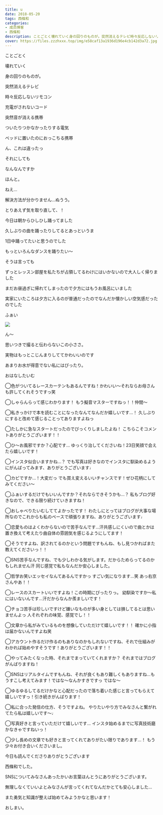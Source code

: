 ```yaml
---
title: u
date: 2018-05-20
tags: 西條和
categories: 
- 成员博客
- 西條和
description: ことごとく壊れていく身の回りのものが。突然消えるテレビ時々反応しないリモコン充電がされな...
cover: https://files.zzzhxxx.top/img/e58caf13a1936d196e4cb142d3a72.jpg 
---
```












ことごとく











壊れていく








身の回りのものが。











突然消えるテレビ




時々反応しないリモコン





充電がされないコード






突然音が消える携帯





ついたりつかなかったりする電気











ベッドに置いたのにおっこちる携帯








ん、これは違ったっ











それにしても






なんなんですか







ほんと。







ねえ…










解決方法が分かりません…ぬうう。













とりあえず気を取り直して、！















今日は朝からひしひし踊ってました









久しぶりの曲を踊ったりしてるとあっというま










1日中踊ってたいと思うのでした









もっといろんなダンスを踊りたい〜









そうは言っても










ずっとレッスン部屋を私たちが占領してるわけにはいかないので大人しく帰りました











まだお昼過ぎに帰れてしまったので夕方にはもうお風呂にいました










実家にいたころは夕方に入るのが普通だったのでなんだか懐かしい空気感だったのでした










ふぁい

![](https://files.zzzhxxx.top/img/e58caf13a1936d196e4cb142d3a72.jpg)










ん〜










思いつきで撮ると伝わらないこの小ささ。











実物はもっとこじんまりしててかわいいのです














あまりお水が得意でない私にはぴったり。












おはなしたいむ





◯色がついてるレースカーテンもあるんですね！かわいい〜それならお母さんも許してくれそうですっ笑




◯しゃらんらって感じわかります！
もう擬音マスターですねっ！！仲間〜




◯私きっかけで本を読むことになったなんてなんだか嬉しいです…！
久しぶりにすると改めて感じることってありますよねっ





◯たしかに急なスタートだったのでびっくりしましたよね！
こちらこそコメントありがとうございます！！




◯ひ〜お風邪ですか？心配です…
ゆっくり治してくださいね！23日笑顔で会えたら嬉しいです！




◯インスタ似合いますかね…？
でも写真は好きなのでインスタに馴染めるようにがんばってみます、ありがとうございます♩




◯カビですか…！大変だっ
でも買え変えるいいチャンスです！ぜひ花柄にしてみてください〜




◯ふぁいするだけでもいいんですか？それならできそうかも…？
私もブログ好きなので、できる限り続けていきますね！





◯おしゃべりたいむしててよかったです！
わたしにとってはブログが大事な場所なのでこれからも私のペースで頑張りますね、ありがとうございます♩





◯恋愛ものはよくわからないので苦手なんです…汗共感しにくいので曲とかは置き換えて考えたり曲自体の雰囲気を感じるようにしてます！





◯そうですよね、訳されてるのかという問題ですもんね、もし見つかればまた教えてくださいっ！！




◯SNS苦手なんですね、でも少しわかる気がします。だからためらってるのかもしれません汗
同じ感覚で私もなんだか安心しました。





◯哲学お笑いエッセイなんてあるんですかっ
すごい気になります…笑
あっ右京さんやあ！！




◯レースのスカートいいですよね！この時期にぴったりっ。
幼馴染ですか〜私にはいないんです…汗だからなんか羨ましいです！





◯チョコ苦手は珍しいですけど嫌いなものが多い身としては損してるとは思いませんよっ
人それぞれの味覚、感覚でし！！





◯文章から私がみているものを想像していただけて嬉しいです！！
確かに小指は届かないんですよね笑




◯アカウント作るだけ作るのもありなのかもしれないですね、それで仕組みがわかれば始めやすそうです！ありがとうございます！！





◯やってみたくなった時、それまでまっていてくれますか？
それまではブログがんばりますね！



◯SNSはリアルタイムですもんね、それが良くもあり難しくもありますね…もうすこし考えてみます！ではな〜なんかすきですっ
ではな〜






◯ゆるゆるしてるだけかなと心配だったので落ち着いた感じと言ってもらえて嬉しいですっ！引き続きがんばります！





◯私に合った発信の仕方、そうですよね。
やりたいやり方でみなさんと繋がれてたら私は嬉しいです〜♩






◯写真好きと言っていただけて嬉しいです…
インスタ始めるまでに写真技術磨かなきゃですねいっ！





◯少し長めの文章でも好きと言ってくれてありがたい限りであります…！
もう少々お付き合いくださいまし。








今日も読んでくださりありがとうございます











西條和でした。











SNSについてみなさんあったかいお言葉ほんとうにありがとうございます。








無理しなくていいよとみなさんが言ってくれてなんだかとても安心しました…










また勇気と知識が整えば始めてみようかなと思います！












おしまい。


